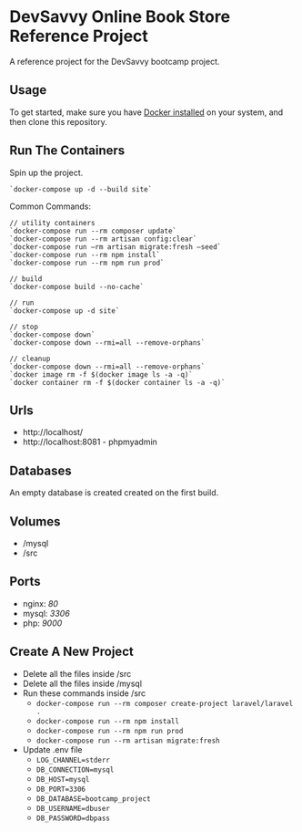 # DevSavvy Online Book Store Reference Project

A reference project for the DevSavvy bootcamp project.

## Usage

To get started, make sure you have [Docker installed](https://docs.docker.com/get-docker/) on your system, and then clone this repository.

## Run The Containers

Spin up the project.

    `docker-compose up -d --build site`

Common Commands:

    // utility containers
    `docker-compose run --rm composer update`
    `docker-compose run --rm artisan config:clear`
    `docker-compose run –rm artisan migrate:fresh –seed`
    `docker-compose run --rm npm install`
    `docker-compose run --rm npm run prod`
    
    // build
    `docker-compose build --no-cache`
    
    // run
    `docker-compose up -d site`
    
    // stop
    `docker-compose down`
    `docker-compose down --rmi=all --remove-orphans`
    
    // cleanup
    `docker-compose down --rmi=all --remove-orphans`
    `docker image rm -f $(docker image ls -a -q)`
    `docker container rm -f $(docker container ls -a -q)`

## Urls

* http://localhost/
* http://localhost:8081 - phpmyadmin

## Databases

An empty database is created created on the first build.

## Volumes

* /mysql
* /src

## Ports

* nginx: *80*
* mysql: *3306*
* php: *9000*

## Create A New Project

* Delete all the files inside /src
* Delete all the files inside /mysql
* Run these commands inside /src
    * `docker-compose run --rm composer create-project laravel/laravel .`
    * `docker-compose run --rm npm install`
    * `docker-compose run --rm npm run prod`
    * `docker-compose run --rm artisan migrate:fresh`
* Update .env file
    * `LOG_CHANNEL=stderr`    
    * `DB_CONNECTION=mysql`
    * `DB_HOST=mysql`
    * `DB_PORT=3306`
    * `DB_DATABASE=bootcamp_project`
    * `DB_USERNAME=dbuser`
    * `DB_PASSWORD=dbpass`